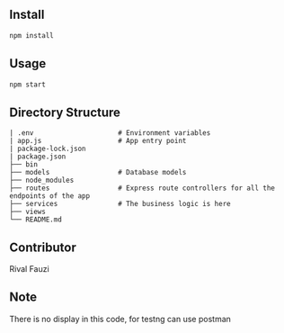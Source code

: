 ## Install

```sh
npm install
```

## Usage

```sh
npm start
```

## Directory Structure

    | .env                     # Environment variables
    | app.js                   # App entry point
    | package-lock.json
    | package.json
    ├── bin
    ├── models                 # Database models
    ├── node_modules
    ├── routes                 # Express route controllers for all the endpoints of the app
    ├── services               # The business logic is here
    ├── views
    └── README.md

## Contributor
Rival Fauzi

## Note
There is no display in this code, for testng can use postman
